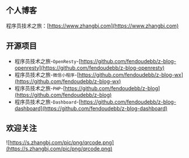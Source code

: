 ## 个人博客

程序员技术之旅：[https://www.zhangbj.com](https://www.zhangbj.com)

## 开源项目

- 程序员技术之旅-`OpenResty`-[https://github.com/fendoudebb/z-blog-openresty](https://github.com/fendoudebb/z-blog-openresty)
- 程序员技术之旅-`微信小程序`-[https://github.com/fendoudebb/z-blog-wx](https://github.com/fendoudebb/z-blog-wx)
- 程序员技术之旅-`PHP`-[https://github.com/fendoudebb/z-blog](https://github.com/fendoudebb/z-blog)
- 程序员技术之旅-`Dashboard`-[https://github.com/fendoudebb/z-blog-dashboard](https://github.com/fendoudebb/z-blog-dashboard)

## 欢迎关注

![https://s.zhangbj.com/pic/png/qrcode.png](https://s.zhangbj.com/pic/png/qrcode.png)
